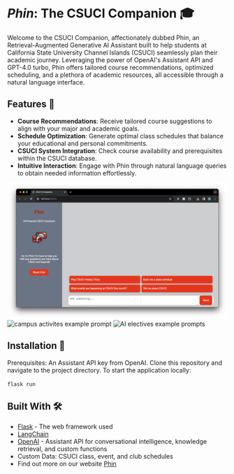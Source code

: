 # *Phin*: The CSUCI Companion 🎓

Welcome to the CSUCI Companion, affectionately dubbed Phin, an Retrieval-Augmented Generative AI Assistant built to help students at California State University Channel Islands (CSUCI) seamlessly plan their academic journey. Leveraging the power of OpenAI's Assistant API and GPT-4.0 turbo, Phin offers tailored course recommendations, optimized scheduling, and a plethora of academic resources, all accessible through a natural language interface.

## Features 🐬
- **Course Recommendations**: Receive tailored course suggestions to align with your major and academic goals.
- **Schedule Optimization**: Generate optimal class schedules that balance your educational and personal commitments.
- **CSUCI System Integration**: Check course availability and prerequisites within the CSUCI database.
- **Intuitive Interaction**: Engage with Phin through natural language queries to obtain needed information effortlessly.

![Home Page](https://github.com/OronaDaniel/CSUCI_Companion/blob/main/images/start_page_smaller.png)
![campus activites example prompt](https://github.com/OronaDaniel/CSUCI_Companion/assets/89484579/76105d1d-260f-4859-bb1e-244f38dd80f4)
![AI electives example prompts](https://github.com/OronaDaniel/CSUCI_Companion/assets/89484579/30da9365-315a-44c7-b8d9-93b9e3de7667)


## Installation 💾
Prerequisites: An Assistant API key from OpenAI.
Clone this repository and navigate to the project directory.
To start the application locally:

```flask run```

## Built With 🛠️
* [Flask](http://flask.palletsprojects.com/) - The web framework used
* [LangChain](https://www.langchain.com/)
* [OpenAI](https://platform.openai.com/docs/assistants/overview) - Assistant API for conversational intelligence, knowledge retrieval, and custom functions
* Custom Data: CSUCI class, event, and club schedules 
* Find out more on our website [Phin](https://phin.cikeys.com/) 
 
